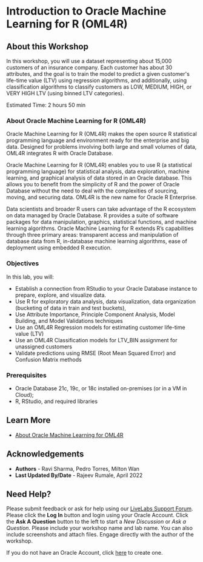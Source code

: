 # Introduction to Oracle Machine Learning for R (OML4R)

## About this Workshop

In this workshop, you will use a dataset representing about 15,000 customers of an insurance company. Each customer has about 30 attributes, and the goal is to train the model to predict a given customer's life-time value (LTV) using regression algorithms, and additionally, using classification algorithms to classify customers as LOW, MEDIUM, HIGH, or VERY HIGH LTV (using binned LTV categories).

Estimated Time:  2 hours 50 min

### **About Oracle Machine Learning for R (OML4R)**

Oracle Machine Learning for R (OML4R) makes the open source R statistical programming language and environment ready for the enterprise and big data. Designed for problems involving both large and small volumes of data, OML4R integrates R with Oracle Database.

Oracle Machine Learning for R (OML4R) enables you to use R (a statistical programming language) for statistical analysis, data exploration, machine learning, and graphical analysis of data stored in an Oracle database. This allows you to benefit from the simplicity of R and the power of Oracle Database without the need to deal with the complexities of sourcing, moving, and securing data. OML4R is the new name for Oracle R Enterprise.

Data scientists and broader R users can take advantage of the R ecosystem on data managed by Oracle Database. R provides a suite of software packages for data manipulation, graphics, statistical functions, and machine learning algorithms. Oracle Machine Learning for R extends R’s capabilities through three primary areas: transparent access and manipulation of database data from R, in-database machine learning algorithms, ease of deployment using embedded R execution.

### Objectives

In this lab, you will:

* Establish a connection from RStudio to your Oracle Database instance to prepare, explore, and visualize data.
* Use R for exploratory data analysis, data visualization, data organization (bucketing of data in train and test buckets),
* Use Attribute Importance, Principle Component Analysis, Model Building, and Model Validations techniques
* Use an OML4R Regression models for estimating customer life-time value (LTV)
* Use an OML4R Classification models for LTV_BIN assignment for unassigned customers
* Validate predictions using RMSE (Root Mean Squared Error) and Confusion Matrix methods


### Prerequisites

* Oracle Database 21c, 19c, or 18c installed on-premises (or in a VM in Cloud);
* R, RStudio, and required libraries

## Learn More

* [About Oracle Machine Learning for OML4R](https://www.oracle.com/in/database/technologies/datawarehouse-bigdata/oml4r.html)


## Acknowledgements
* **Authors** - Ravi Sharma, Pedro Torres, Milton Wan
* **Last Updated By/Date** -  Rajeev Rumale, April 2022

## Need Help?
Please submit feedback or ask for help using our [LiveLabs Support Forum](https://community.oracle.com/tech/developers/categories/livelabsdiscussions). Please click the **Log In** button and login using your Oracle Account. Click the **Ask A Question** button to the left to start a *New Discussion* or *Ask a Question*.  Please include your workshop name and lab name.  You can also include screenshots and attach files.  Engage directly with the author of the workshop.

If you do not have an Oracle Account, click [here](https://profile.oracle.com/myprofile/account/create-account.jspx) to create one.
